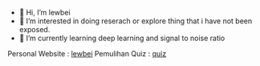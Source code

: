 - 👋 Hi, I’m lewbei
- 👀 I’m interested in doing reserach or explore thing that i have not been exposed.
- 🌱 I’m currently learning deep learning and signal to noise ratio

Personal Website : [lewbei](https://lewbei.github.io/)
Pemulihan Quiz : [quiz](https://lewbei.github.io/pemulihan_quiz/)
